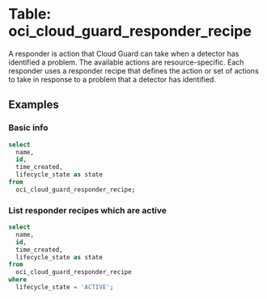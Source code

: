 # Table: oci_cloud_guard_responder_recipe

A responder is action that Cloud Guard can take when a detector has identified a problem. The available actions are resource-specific. Each responder uses a responder recipe that defines the action or set of actions to take in response to a problem that a detector has identified.

## Examples

### Basic info

```sql
select
  name,
  id,
  time_created,
  lifecycle_state as state
from
  oci_cloud_guard_responder_recipe;
```

### List responder recipes which are active

```sql
select
  name,
  id,
  time_created,
  lifecycle_state as state
from
  oci_cloud_guard_responder_recipe
where
  lifecycle_state = 'ACTIVE';
```
